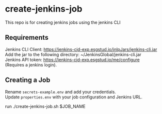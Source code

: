 # create-jenkins-job
This repo is for creating jenkins jobs using the jenkins CLI   

## Requirements
Jenkins CLI Client: https://jenkins-cjd-exp.esgstud.io/jnlpJars/jenkins-cli.jar  
Add the jar to the following directory: ~/JenkinsGlobal/jenkins-cli.jar  
Jenkins API token: https://jenkins-cjd-exp.esgstud.io/me/configure (Requires a jenkins login).  

## Creating a Job  
Rename `secrets-example.env` and add your credentials.  
Update `properties.env` with your job configuration and Jenkins URL.

run ./create-jenkins-job.sh $JOB_NAME
